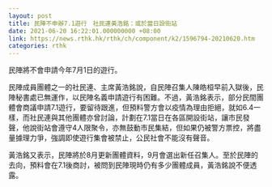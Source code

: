 ```yaml
---
layout: post
title: 民陣不申辦7.1遊行　社民連黃浩銘：或於當日設街站
date: 2021-06-20 16:22:01.000000000 +08:00
link: https://news.rthk.hk/rthk/ch/component/k2/1596794-20210620.htm
categories: rthk
---
```


民陣將不會申請今年7月1日的遊行。

民陣成員團體之一的社民連、主席黃浩銘說，自民陣召集人陳皓桓早前入獄後，民陣秘書處已無運作，以民陣名義申請遊行有困難。不過，黃浩銘表示，部分民間團體會商議申請7.1遊行，要留待跟進，但預料警方會以疫情為理由拒絕，就如6.4一樣，而社民連與其他團體亦曾討論，計劃在7.1當日在各區開設街站，讓市民發聲，他說街站會遵守4人限聚令，亦無鼓動市民集結，但如果仍被警方票控，將盡量據理力爭，強調即使遊行集會被禁止，公民社會不能沒有聲音。

黃浩銘又表示，民陣將於8月更新團體資料，9月會選出新任召集人。至於民陣的去向，預料會在7.1後商討，被問到民陣現時仍有多少團體成員，黃浩銘說不便透露。
